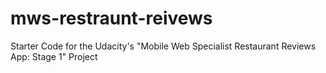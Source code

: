 # mws-restraunt-reivews
Starter Code for the Udacity's "Mobile Web Specialist Restaurant Reviews App: Stage 1" Project
